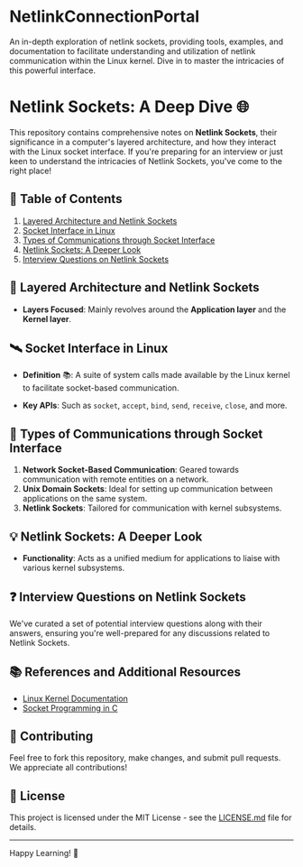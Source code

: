 # NetlinkConnectionPortal
An in-depth exploration of netlink sockets, providing tools, examples, and documentation to facilitate understanding and utilization of netlink communication within the Linux kernel. Dive in to master the intricacies of this powerful interface.

# Netlink Sockets: A Deep Dive 🌐

This repository contains comprehensive notes on **Netlink Sockets**, their significance in a computer's layered architecture, and how they interact with the Linux socket interface. If you're preparing for an interview or just keen to understand the intricacies of Netlink Sockets, you've come to the right place!

## 📖 Table of Contents

1. [Layered Architecture and Netlink Sockets](#layered-architecture-and-netlink-sockets-)
2. [Socket Interface in Linux](#socket-interface-in-linux)
3. [Types of Communications through Socket Interface](#types-of-communications-through-socket-interface)
4. [Netlink Sockets: A Deeper Look](#netlink-sockets-a-deeper-look)
5. [Interview Questions on Netlink Sockets](#interview-questions-on-netlink-sockets)

## 🏢 Layered Architecture and Netlink Sockets

- **Layers Focused**: Mainly revolves around the **Application layer** and the **Kernel layer**.

## 🛰 Socket Interface in Linux

- **Definition** 📚: A suite of system calls made available by the Linux kernel to facilitate socket-based communication.
  
- **Key APIs**: Such as `socket`, `accept`, `bind`, `send`, `receive`, `close`, and more.

## 🌌 Types of Communications through Socket Interface

1. **Network Socket-Based Communication**: Geared towards communication with remote entities on a network.
2. **Unix Domain Sockets**: Ideal for setting up communication between applications on the same system.
3. **Netlink Sockets**: Tailored for communication with kernel subsystems.

## 💡 Netlink Sockets: A Deeper Look

- **Functionality**: Acts as a unified medium for applications to liaise with various kernel subsystems.

## ❓ Interview Questions on Netlink Sockets

We've curated a set of potential interview questions along with their answers, ensuring you're well-prepared for any discussions related to Netlink Sockets.

## 📚 References and Additional Resources

- [Linux Kernel Documentation](https://www.kernel.org/doc/)
- [Socket Programming in C](https://www.geeksforgeeks.org/socket-programming-cc/)

## 🤝 Contributing

Feel free to fork this repository, make changes, and submit pull requests. We appreciate all contributions!

## 📜 License

This project is licensed under the MIT License - see the [LICENSE.md](LICENSE.md) file for details.

---

Happy Learning! 📘
